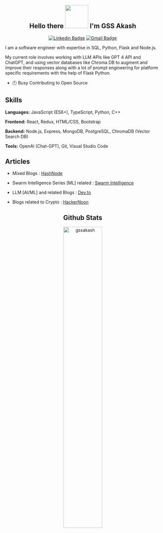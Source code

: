 <div align="center">

## Hello there <img src="https://i.gifer.com/origin/c1/c188f43bb256061a4f624592528e09ea_w200.webp" width="75px" > I'm GSS Akash

[![Linkedin Badge](https://img.shields.io/badge/-gssakash-blue?style=flat-square&logo=Linkedin&logoColor=white&link=https://www.linkedin.com/in/gssakash/)](https://www.linkedin.com/in/gssakash/) [![Gmail Badge](https://img.shields.io/badge/-gssakash@gmail.com-c14438?style=flat-square&logo=Gmail&logoColor=white&link=mailto:gssakash@gmail.com)](mailto:gssakash@gmail.com)

</div>

<div align="left">

I am a software engineer with expertise in SQL, Python, Flask and Node.js. 

My current role involves working with LLM APIs like GPT 4 API and ChatGPT, and using vector databases like Chroma DB to augment and improve their responses along with a lot of prompt engineering for platform specific requirements with the help of Flask Python.

</div>

- 🕘 Busy Contributing to Open Source

## Skills

**Languages:** JavaScript (ES6+), TypeScript, Python, C++

**Frontend:** React, Redux, HTML/CSS, Bootstrap  

**Backend:** Node.js, Express, MongoDB, PostgreSQL, ChromaDB (Vector Search DB)

**Tools:** OpenAI (Chat-GPT), Git, Visual Studio Code

## Articles  

- Mixed Blogs : [HashNode](https://gssakash.hashnode.dev/)
- Swarm Intelligence Series [ML] related : [Swarm Intelligence](https://gssakash.hashnode.dev/series/swarm-algorithms)

- LLM [AI/ML] and related Blogs : [Dev.to](https://dev.to/gssakash)
- Blogs related to Crypto : [HackerNoon](https://hackernoon.com/u/gssakash)

<div align="center">

## Github Stats  

<img src="https://github-readme-stats.vercel.app/api?username=gssakash&theme=radical&show_icons=true" alt="gssakash" width="50%"/>

</div>
